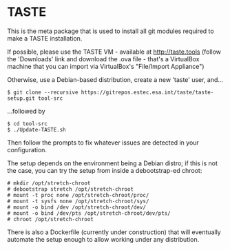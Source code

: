 TASTE
=====

This is the meta package that is used to install all git modules required
to make a TASTE installation.

If possible, please use the TASTE VM - available at http://taste.tools
(follow the 'Downloads' link and download the .ova file - that's a VirtualBox
machine that you can import via VirtualBox's "File/Import Appliance")

Otherwise, use a Debian-based distribution, create a new 'taste' user, and...

    $ git clone --recursive https://gitrepos.estec.esa.int/taste/taste-setup.git tool-src
    
...followed by 

    $ cd tool-src
    $ ./Update-TASTE.sh

Then follow the prompts to fix whatever issues are detected in your configuration.

The setup depends on the environment being a Debian distro; if this is not the case,
you can try the setup from inside a debootstrap-ed chroot:

    # mkdir /opt/stretch-chroot
    # debootstrap stretch /opt/stretch-chroot
    # mount -t proc none /opt/stretch-chroot/proc/
    # mount -t sysfs none /opt/stretch-chroot/sys/
    # mount -o bind /dev /opt/stretch-chroot/dev/
    # mount -o bind /dev/pts /opt/stretch-chroot/dev/pts/
    # chroot /opt/stretch-chroot

There is also a Dockerfile (currently under construction) that will eventually
automate the setup enough to allow working under any distribution.
